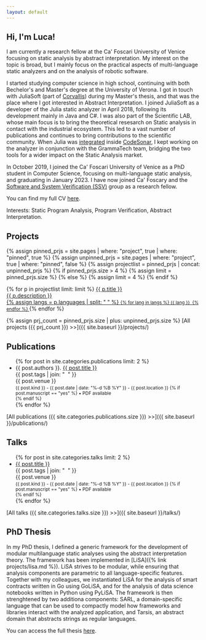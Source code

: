 ```yaml
---
layout: default
---
```


## Hi, I'm Luca!

I am currently a research fellow at the Ca' Foscari University of Venice focusing on static analysis by abstract interpretation. My interest on the topic is broad, but I mainly focus on the practical aspects of multi-language static analyzers and on the analysis of robotic software.

I started studying computer science in high school, continuing with both Bechelor's and Master's degree at the University of Verona. I got in touch with JuliaSoft (part of [Corvallis](http://www.corvallis.it/)) during my Master's thesis, and that was the place where I got interested in Abstract Interpretation. I joined JuliaSoft as a developer of the Julia static analyzer in April 2018, following its development mainly in Java and C#. I was also part of the Scientific LAB, whose main focus is to bring the theoretical resesarch on Static analysis in contact with the industrial ecosystem. This led to a vast number of publications and continues to bring contributions to the scientific community. When Julia was [integrated](https://news.grammatech.com/grammatech-acquires-juliasoft) inside [CodeSonar](https://www.grammatech.com/codesonar-cc), I kept working on the analyzer in conjunction with the GrammaTech team, bridging the two tools for a wider impact on the Static Analysis market.

In October 2019, I joined the Ca' Foscari University of Venice as a PhD student in Computer Science, focusing on multi-language static analysis, and graduating in January 2023. I have now joined Ca' Foscary and the [Software and System Verification (SSV)](https://ssv.dais.unive.it/) group as a research fellow.

You can find my full CV [here](cv.pdf).

<span class="subsect">Interests:</span> Static Program Analysis, Program Verification, Abstract Interpretation.

## Projects

{% assign pinned_prjs = site.pages | where: "project", true | where: "pinned", true %}
{% assign unpinned_prjs = site.pages | where: "project", true | where: "pinned", false %}
{% assign projectlist = pinned_prjs | concat: unpinned_prjs %}
{% if pinned_prjs.size > 4 %}
	{% assign limit = pinned_prjs.size %}
{% else %}
	{% assign limit = 4 %}
{% endif %}

<div class="project-box-wrapper">
{% for p in projectlist limit: limit %}
	<a href="{{ p.url }}" class="project-box">
		<i class="fas fa-laptop-code"></i> <span>{{ p.title }}</span><br/>
		<venue>{{ p.description }}</venue><br/>
		{% assign langs = p.languages | split: " " %}
		<small>
		{% for lang in langs %}
			<span class="language-dot {{ lang | downcase }}-dot"></span> {{ lang }}&nbsp;
		{% endfor %}
		</small>
	</a>
{% endfor %}
</div>
<p/>


{% assign prj_count = pinned_prjs.size | plus: unpinned_prjs.size %}
[All projects ({{ prj_count }}) >>]({{ site.baseurl }}/projects/)

## Publications

<ul class="fa-ul">
{% for post in site.categories.publications limit: 2 %}
	<li>
		<span class="fa-li"><i class="fas fa-book-open"></i></span>
		{{ post.authors }}. <a href="{{ post.url }}">{{ post.title }}</a><br/>
		<topic>{{ post.tags | join: "</topic>&nbsp;&nbsp;<topic>" }}</topic><br/>
		<venue>{{ post.venue }}</venue><br/>
		<small>{{ post.kind }} - {{ post.date | date: "%-d %B %Y" }} - {{ post.location }}
		{% if post.manuscript == "yes" %}
			 • <i class="fas fa-file-pdf"></i> PDF available<br/>
		{% endif %}
		</small>
	</li>
{% endfor %}
</ul>

[All publications ({{ site.categories.publications.size }}) >>]({{ site.baseurl }}/publications/)

## Talks

<ul class="fa-ul">
{% for post in site.categories.talks limit: 2 %}
	<li>
		<span class="fa-li"><i class="fas fa-calendar-alt"></i></span>
		<a href="{{ post.url }}">{{ post.title }}</a><br/>
		<topic>{{ post.tags | join: "</topic>&nbsp;&nbsp;<topic>" }}</topic><br/>
		<venue>{{ post.venue }}</venue><br/>
		<small>{{ post.kind }} - {{ post.date | date: "%-d %B %Y" }} - {{ post.location }}
		{% if post.manuscript == "yes" %}
			 • <i class="fas fa-file-pdf"></i> PDF available<br/>
		{% endif %}
		</small>
	</li>
{% endfor %}
</ul>


[All talks ({{ site.categories.talks.size }}) >>]({{ site.baseurl }}/talks/)

## PhD Thesis

In my PhD thesis, I defined a generic framework for the development of modular multilanguage static analyses using the abstract interpretation theory. The framework has been implemented in [LiSA]({% link projects/lisa.md %}). LiSA strives to be modular, while ensuring that analysis components are parametric to all language-specific features. Together with my colleagues, we instantiated LiSA for the analysis of smart contracts written in Go using GoLiSA, and for the analysis of data science notebooks written in Python using PyLiSA. The framework is then strenghtened by two additiona components: SARL, a domain-specific language that can be used to compactly model how frameworks and libraries interact with the analyzed application, and Tarsis, an abstract domain that abstracts strings as regular languages.

You can access the full thesis [here](manuscripts/phd-thesis.pdf).